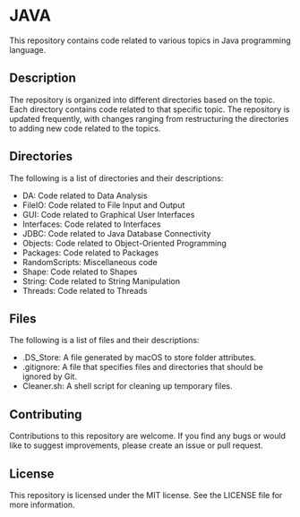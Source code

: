 # JAVA

This repository contains code related to various topics in Java programming language.

## Description

The repository is organized into different directories based on the topic. Each directory contains code related to that specific topic. The repository is updated frequently, with changes ranging from restructuring the directories to adding new code related to the topics.

## Directories

The following is a list of directories and their descriptions:

- DA: Code related to Data Analysis
- FileIO: Code related to File Input and Output
- GUI: Code related to Graphical User Interfaces
- Interfaces: Code related to Interfaces
- JDBC: Code related to Java Database Connectivity
- Objects: Code related to Object-Oriented Programming
- Packages: Code related to Packages
- RandomScripts: Miscellaneous code
- Shape: Code related to Shapes
- String: Code related to String Manipulation
- Threads: Code related to Threads

## Files

The following is a list of files and their descriptions:

- .DS_Store: A file generated by macOS to store folder attributes.
- .gitignore: A file that specifies files and directories that should be ignored by Git.
- Cleaner.sh: A shell script for cleaning up temporary files.

## Contributing

Contributions to this repository are welcome. If you find any bugs or would like to suggest improvements, please create an issue or pull request.

## License

This repository is licensed under the MIT license. See the LICENSE file for more information.
